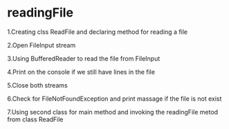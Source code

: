 # readingFile

1.Creating clss ReadFile and declaring method for reading a file

2.Open FileInput stream

3.Using BufferedReader to read the file from FileInput

4.Print on the console if we still have lines in the file

5.Close both streams

6.Check for FileNotFoundException and print massage if the file is not exist

7.Using second class for main method and invoking the readingFile metod from class ReadFile

